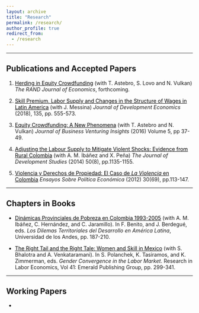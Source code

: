 ```yaml
---
layout: archive
title: "Research"
permalink: /research/
author_profile: true
redirect_from:
  - /research
---
```


<hr>

## Publications and Accepted Papers

1. <a href="https://people.hec.edu/lovo/wp-content/uploads/sites/28/2023/01/Herding_Equity_Crowdfunding-4.pdf" style="color: black;"> <u>Herding in Equity Crowdfunding</u></a> (with T. Astebro, S. Lovo and N. Vulkan) *The RAND Journal of Economics*, forthcoming.
   
2. <a href="https://www.sciencedirect.com/science/article/abs/pii/S0304387818304905" style="color: black;"> <u>Skill Premium, Labor Supply and Changes in the Structure of Wages in Latin America</u></a> (with J. Messina) *Journal of Development Economics* (2018), 135, pp. 555-573.

3. <a href="https://www.sciencedirect.com/science/article/abs/pii/S2352673416300026" style="color: black;"> <u>Equity Crowdfunding: A New Phenomena</u></a> (with T. Astebro and N. Vulkan) *Journal of Business Venturing Insights* (2016) Volume 5, pp 37-49.

4. <a href="https://www.tandfonline.com/doi/abs/10.1080/00220388.2014.919384" style="color: black;"> <u>Adjusting the Labour Supply to Mitigate Violent Shocks: Evidence from Rural Colombia</u></a> (with A. M.  Ibáñez and X. Peña) *The Journal of Development Studies* (2014) 50(8), pp.1135-1155.

5. <a href="https://www.banrep.gov.co/sites/default/files/publicaciones/archivos/espe_art3_69.pdf" style="color: black;"> <u>Violencia y Derechos de Propiedad: El Caso de *La Violencia* en Colombia</u></a> *Ensayos Sobre Política Económica* (2012) 30(69), pp.113-147.

<hr>

## Chapters in Books

* <a href="https://www.jstor.org/stable/10.7440/j.ctt1g0b7ps" style="color: black;"> <u>Dinámicas Provinciales de Pobreza en Colombia 1993-2005</u></a> (with A. M.  Ibáñez, C. Hernández, and C. Jaramillo). In F. Benito, and J. Berdegué, eds. *Los Dilemas Territoriales del Desarrollo en América Latina*, Universidad de los Andes, pp. 187-210.

* <a href="https://www.emerald.com/insight/publication/doi/10.1108/S0147-9121201541" style="color: black;"> <u>The Right Tail and the Right Tale: Women and Skill in Mexico</u></a> (with S. Bhalotra and A. Venkataramani). In S. Polanchek, K. Tasiramos, and K. Zimmerman, eds. *Gender Convergence in the Labor Market*. Research in Labor Economics, Vol 41: Emerald Publishing Group, pp. 299-341.

<hr>

## Working Papers

* 

